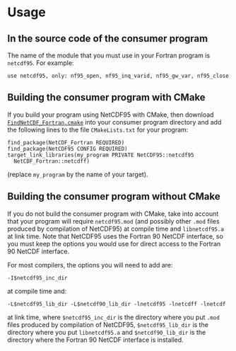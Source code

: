 # Usage

## In the source code of the consumer program

The name of the module that you must use in your Fortran program is
`netcdf95`. For example:

    use netcdf95, only: nf95_open, nf95_inq_varid, nf95_gw_var, nf95_close

## Building the consumer program with CMake

If you build your program using NetCDF95 with CMake, then download
[`FindNetCDF_Fortran.cmake`](https://github.com/lguez/cmake/blob/master/FindNetCDF_Fortran.cmake)
into your consumer program directory and add the following lines to
the file `CMakeLists.txt` for your program:

```
find_package(NetCDF_Fortran REQUIRED)
find_package(NetCDF95 CONFIG REQUIRED)
target_link_libraries(my_program PRIVATE NetCDF95::netcdf95
  NetCDF_Fortran::netcdff)
```

(replace `my_program` by the name of your target).

## Building the consumer program without CMake

If you do not build the consumer program with CMake, take into account
that your program will require `netcdf95.mod` (and possibly other
`.mod` files produced by compilation of NetCDF95) at compile time and
`libnetcdf95.a` at link time. Note that NetCDF95 uses the Fortran 90
NetCDF interface, so you must keep the options you would use for
direct access to the Fortran 90 NetCDF interface.

For most compilers, the options you will need to add are:

    -I$netcdf95_inc_dir

at compile time and:

    -L$netcdf95_lib_dir -L$netcdf90_lib_dir -lnetcdf95 -lnetcdff -lnetcdf

at link time, where `$netcdf95_inc_dir` is the directory where you put
`.mod` files produced by compilation of NetCDF95, `$netcdf95_lib_dir`
is the directory where you put `libnetcdf95.a` and `$netcdf90_lib_dir`
is the directory where the Fortran 90 NetCDF interface is
installed.
